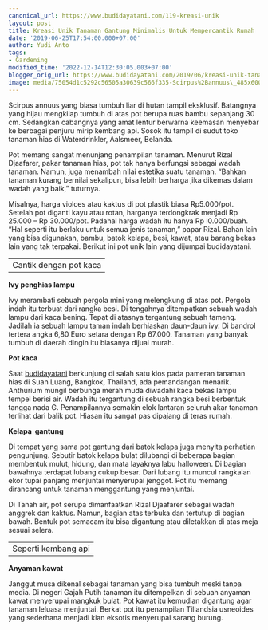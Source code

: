 ```yaml
---
canonical_url: https://www.budidayatani.com/119-kreasi-unik
layout: post
title: Kreasi Unik Tanaman Gantung Minimalis Untuk Mempercantik Rumah
date: '2019-06-25T17:54:00.000+07:00'
author: Yudi Anto
tags:
- Gardening
modified_time: '2022-12-14T12:30:05.003+07:00'
blogger_orig_url: https://www.budidayatani.com/2019/06/kreasi-unik-tanaman-gantung-minimalis.html
image: media/75054d1c5292c56505a30639c566f335-Scirpus%2Bannuus\_485x600.jpg
---
```

Scirpus annuus yang biasa tumbuh liar di hutan tampil eksklusif. Batangnya yang hijau mengkilap tumbuh di atas pot berupa ruas bambu sepanjang 30 cm. Sedangkan cabangnya yang amat lentur berwarna keemasan menyebar ke berbagai penjuru mirip kembang api. Sosok itu tampil di sudut toko tanaman hias di Waterdrinkler, Aalsmeer, Belanda.

Pot memang sangat menunjang penampilan tanaman. Menurut Rizal Djaafarer, pakar tanaman hias, pot tak hanya berfungsi sebagai wadah tanaman. Namun, juga menambah nilai estetika suatu tanaman. “Bahkan tanaman kurang bernilai sekalipun, bisa lebih berharga jika dikemas dalam wadah yang baik,” tuturnya.

Misalnya, harga violces atau kaktus di pot plastik biasa Rp5.000/pot. Setelah pot diganti kayu atau rotan, harganya terdongkrak menjadi Rp 25.000 – Rp 30.000/pot. Padahal harga wadah itu hanya Rp l0.000/buah. “Hal seperti itu berlaku untuk semua jenis tanaman,” papar Rizal. Bahan lain yang bisa digunakan, bambu, batok kelapa, besi, kawat, atau barang bekas lain yang tak terpakai. Berikut ini pot unik lain yang dijumpai budidayatani.



|  |
| --- |
| Cantik dengan pot kaca |

**Ivy penghias lampu**

Ivy merambati sebuah pergola mini yang melengkung di atas pot. Pergola indah itu terbuat dari rangka besi. Di tengahnya ditempatkan sebuah wadah lampu dari kaca bening. Tepat di atasnya tergantung sebuah tameng. Jadilah ia sebuah lampu taman indah berhiaskan daun-daun ivy. Di bandrol tertera angka 6,80 Euro setara dengan Rp 67.000. Tanaman yang banyak tumbuh di daerah dingin itu biasanya dijual murah.

**Pot kaca**

Saat [budidayatani](https://www.budidayatani.com/) berkunjung di salah satu kios pada pameran tanaman hias di Suan Luang, Bangkok, Thailand, ada pemandangan menarik. Anthurium mungil berbunga merah muda diwadahi kaca bekas lampu tempel berisi air. Wadah itu tergantung di sebuah rangka besi berbentuk tangga nada G. Penampilannya semakin elok lantaran seluruh akar tanaman terlihat dari balik pot. Hiasan itu sangat pas dipajang di teras rumah.

**Kelapa  gantung**

Di tempat yang sama pot gantung dari batok kelapa juga menyita perhatian pengunjung. Sebutir batok kelapa bulat dilubangi di beberapa bagian membentuk mulut, hidung, dan mata layaknya labu halloween. Di bagian bawahnya terdapat lubang cukup besar. Dari lubang itu muncul rangkaian ekor tupai panjang menjuntai menyerupai jenggot. Pot itu memang dirancang untuk tanaman menggantung yang menjuntai.

Di Tanah air, pot serupa dimanfaatkan Rizal Djaafarer sebagai wadah anggrek dan kaktus. Namun, bagian atas terbuka dan tertutup di bagian bawah. Bentuk pot semacam itu bisa digantung atau diletakkan di atas meja sesuai selera.



|  |
| --- |
| Seperti kembang api |

**Anyaman kawat**

Janggut musa dikenal sebagai tanaman yang bisa tumbuh meski tanpa media. Di negeri Gajah Putih tanaman itu ditempelkan di sebuah anyaman kawat menyerupai mangkuk bulat. Pot kawat itu kemudian digantung agar tanaman leluasa menjuntai. Berkat pot itu penampilan Tillandsia usneoides yang sederhana menjadi kian eksotis menyerupai sarang burung.

